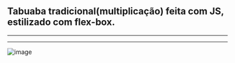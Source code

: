 ## Tabuaba tradicional(multiplicação) feita com JS, estilizado com flex-box.
<hr><hr>

![image](https://github.com/Guga-tab/TabuadaJS/assets/123379826/01839a35-ce75-42d0-a930-42dc45cc7af8)
